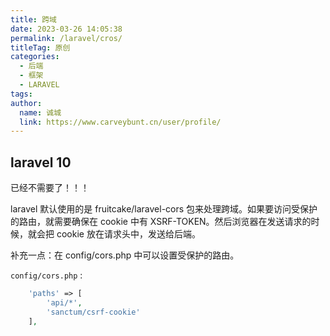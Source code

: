 ```yaml
---
title: 跨域
date: 2023-03-26 14:05:38
permalink: /laravel/cros/
titleTag: 原创
categories: 
  - 后端
  - 框架
  - LARAVEL
tags: 
author: 
  name: 诚城
  link: https://www.carveybunt.cn/user/profile/
---
```


## laravel 10

已经不需要了！！！

<!-- 使用 `fruitcake/laravel-cors` 包老解决。

先移除旧包，在安装新包

```sh
composer remove barryvdh/laravel-cors fruitcake/laravel-cors
composer require fruitcake/laravel-cors
``` -->

laravel 默认使用的是 fruitcake/laravel-cors 包来处理跨域。如果要访问受保护的路由，就需要确保在 cookie 中有 XSRF-TOKEN。然后浏览器在发送请求的时候，就会把 cookie 放在请求头中，发送给后端。

补充一点：在 config/cors.php 中可以设置受保护的路由。

`config/cors.php` :

```php
    'paths' => [
        'api/*',
        'sanctum/csrf-cookie'
    ],
```
